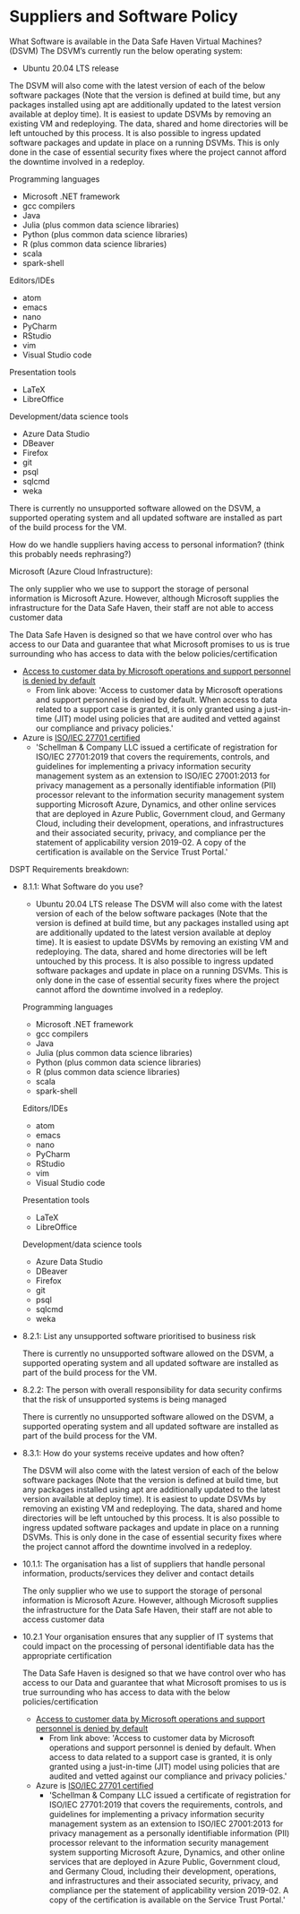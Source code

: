 # Suppliers and Software Policy

What Software is available in the Data Safe Haven Virtual Machines? (DSVM)
The DSVM’s currently run the below operating system:

+ Ubuntu 20.04 LTS release

The DSVM will also come with the latest version of each of the below software packages (Note that the version is defined at build time, but any packages installed using apt are additionally updated to the latest version available at deploy time).
It is easiest to update DSVMs by removing an existing VM and redeploying. The data, shared and home directories will be left untouched by this process.
It is also possible to ingress updated software packages and update in place on a running DSVMs. This is only done in the case of essential security fixes where the project cannot afford the downtime involved in a redeploy.

Programming languages

+ Microsoft .NET framework
+ gcc compilers
+ Java
+ Julia (plus common data science libraries)
+ Python (plus common data science libraries)
+ R (plus common data science libraries)
+ scala
+ spark-shell

Editors/IDEs

+ atom
+ emacs
+ nano
+ PyCharm
+ RStudio
+ vim
+ Visual Studio code

Presentation tools

+ LaTeX
+ LibreOffice

Development/data science tools

+ Azure Data Studio
+ DBeaver
+ Firefox
+ git
+ psql
+ sqlcmd
+ weka

There is currently no unsupported software allowed on the DSVM, a supported operating system and all updated software are installed as part of the build process for the VM.

How do we handle suppliers having access to personal information? (think this probably needs rephrasing?)

Microsoft (Azure Cloud Infrastructure):

The only supplier who we use to support the storage of personal information is Microsoft Azure. However, although Microsoft supplies the infrastructure for the Data Safe Haven, their staff are not able to access customer data

The Data Safe Haven is designed so that we have control over who has access to our Data and guarantee that what Microsoft promises to us is true surrounding who has access to data with the below policies/certification

+ [Access to customer data by Microsoft operations and support personnel is denied by default](https://docs.microsoft.com/en-us/azure/security/fundamentals/protection-customer-data)
  + From link above: 'Access to customer data by Microsoft operations and support personnel is denied by default. When access to data related to a support case is granted, it is only granted using a just-in-time (JIT) model using policies that are audited and vetted against our compliance and privacy policies.'
+ Azure is [ISO/IEC 27701 certified](https://azure.microsoft.com/en-gb/blog/azure-is-now-certified-for-the-iso-iec-27701-privacy-standard/)
  + 'Schellman & Company LLC issued a certificate of registration for ISO/IEC 27701:2019 that covers the requirements, controls, and guidelines for implementing a privacy information security management system as an extension to ISO/IEC 27001:2013 for privacy management as a personally identifiable information (PII) processor relevant to the information security management system supporting Microsoft Azure, Dynamics, and other online services that are deployed in Azure Public, Government cloud, and Germany Cloud, including their development, operations, and infrastructures and their associated security, privacy, and compliance per the statement of applicability version 2019-02. A copy of the certification is available on the Service Trust Portal.'

DSPT Requirements breakdown:

+ 8.1.1: What Software do you use?

  + Ubuntu 20.04 LTS release
  The DSVM will also come with the latest version of each of the below software packages (Note that the version is defined at build time, but any packages installed using apt are additionally updated to the latest version available at deploy time).
  It is easiest to update DSVMs by removing an existing VM and redeploying. The data, shared and home directories will be left untouched by this process.
  It is also possible to ingress updated software packages and update in place on a running DSVMs. This is only done in the case of essential security fixes where the project cannot afford the downtime involved in a redeploy.

  Programming languages

  + Microsoft .NET framework
  + gcc compilers
  + Java
  + Julia (plus common data science libraries)
  + Python (plus common data science libraries)
  + R (plus common data science libraries)
  + scala
  + spark-shell

  Editors/IDEs

  + atom
  + emacs
  + nano
  + PyCharm
  + RStudio
  + vim
  + Visual Studio code

  Presentation tools

  + LaTeX
  + LibreOffice

  Development/data science tools

  + Azure Data Studio
  + DBeaver
  + Firefox
  + git
  + psql
  + sqlcmd
  + weka

+ 8.2.1: List any unsupported software prioritised to business risk

  There is currently no unsupported software allowed on the DSVM, a supported operating system and all updated software are installed as part of the build process for the VM.

+ 8.2.2: The person with overall responsibility for data security confirms that the risk of unsupported systems is being managed

  There is currently no unsupported software allowed on the DSVM, a supported operating system and all updated software are installed as part of the build process for the VM.

+ 8.3.1: How do your systems receive updates and how often?

  The DSVM will also come with the latest version of each of the below software packages (Note that the version is defined at build time, but any packages installed using apt are additionally updated to the latest version available at deploy time).
  It is easiest to update DSVMs by removing an existing VM and redeploying. The data, shared and home directories will be left untouched by this process.
  It is also possible to ingress updated software packages and update in place on a running DSVMs. This is only done in the case of essential security fixes where the project cannot afford the downtime involved in a redeploy.

+ 10.1.1: The organisation has a list of suppliers that handle personal information, products/services they deliver and contact details

  The only supplier who we use to support the storage of personal information is Microsoft Azure. However, although Microsoft supplies the infrastructure for the Data Safe Haven, their staff are not able to access customer data

+ 10.2.1 Your organisation ensures that any supplier of IT systems that could impact on the processing of personal identifiable data has the appropriate certification

  The Data Safe Haven is designed so that we have control over who has access to our Data and guarantee that what Microsoft promises to us is true surrounding who has access to data with the below policies/certification

  + [Access to customer data by Microsoft operations and support personnel is denied by default](https://docs.microsoft.com/en-us/azure/security/fundamentals/protection-customer-data)
    + From link above: 'Access to customer data by Microsoft operations and support personnel is denied by default. When access to data related to a support case is granted, it is only granted using a just-in-time (JIT) model using policies that are audited and vetted against our compliance and privacy policies.'
  + Azure is [ISO/IEC 27701 certified](https://azure.microsoft.com/en-gb/blog/azure-is-now-certified-for-the-iso-iec-27701-privacy-standard/)
    + 'Schellman & Company LLC issued a certificate of registration for ISO/IEC 27701:2019 that covers the requirements, controls, and guidelines for implementing a privacy information security management system as an extension to ISO/IEC 27001:2013 for privacy management as a personally identifiable information (PII) processor relevant to the information security management system supporting Microsoft Azure, Dynamics, and other online services that are deployed in Azure Public, Government cloud, and Germany Cloud, including their development, operations, and infrastructures and their associated security, privacy, and compliance per the statement of applicability version 2019-02. A copy of the certification is available on the Service Trust Portal.'

